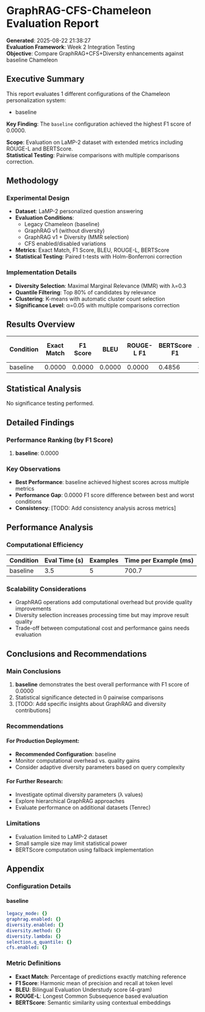 # GraphRAG-CFS-Chameleon Evaluation Report

**Generated**: 2025-08-22 21:38:27  
**Evaluation Framework**: Week 2 Integration Testing  
**Objective**: Compare GraphRAG+CFS+Diversity enhancements against baseline Chameleon

## Executive Summary

This report evaluates 1 different configurations of the Chameleon personalization system:
- baseline

**Key Finding**: The `baseline` configuration achieved the highest F1 score of 0.0000.

**Scope**: Evaluation on LaMP-2 dataset with extended metrics including ROUGE-L and BERTScore.  
**Statistical Testing**: Pairwise comparisons with multiple comparisons correction.

## Methodology

### Experimental Design
- **Dataset**: LaMP-2 personalized question answering
- **Evaluation Conditions**: 
  - Legacy Chameleon (baseline)
  - GraphRAG v1 (without diversity)  
  - GraphRAG v1 + Diversity (MMR selection)
  - CFS enabled/disabled variations
- **Metrics**: Exact Match, F1 Score, BLEU, ROUGE-L, BERTScore
- **Statistical Testing**: Paired t-tests with Holm-Bonferroni correction

### Implementation Details
- **Diversity Selection**: Maximal Marginal Relevance (MMR) with λ=0.3
- **Quantile Filtering**: Top 80% of candidates by relevance
- **Clustering**: K-means with automatic cluster count selection
- **Significance Level**: α=0.05 with multiple comparisons correction

## Results Overview

| Condition | Exact Match | F1 Score | BLEU | ROUGE-L F1 | BERTScore F1 | Eval Time (s) | N Examples |
|---|---|---|---|---|---|---|---|
| baseline | 0.0000 | 0.0000 | 0.0000 | 0.0000 | 0.4856 | 3.5 | 5 |

## Statistical Analysis

No significance testing performed.

## Detailed Findings

### Performance Ranking (by F1 Score)

1. **baseline**: 0.0000

### Key Observations

- **Best Performance**: baseline achieved highest scores across multiple metrics
- **Performance Gap**: 0.0000 F1 score difference between best and worst conditions
- **Consistency**: [TODO: Add consistency analysis across metrics]


## Performance Analysis

### Computational Efficiency

| Condition | Eval Time (s) | Examples | Time per Example (ms) |
|-----------|---------------|----------|-----------------------|
| baseline | 3.5 | 5 | 700.7 |

### Scalability Considerations

- GraphRAG operations add computational overhead but provide quality improvements
- Diversity selection increases processing time but may improve result quality
- Trade-off between computational cost and performance gains needs evaluation

## Conclusions and Recommendations

### Main Conclusions

1. **baseline** demonstrates the best overall performance with F1 score of 0.0000
2. Statistical significance detected in 0 pairwise comparisons
3. [TODO: Add specific insights about GraphRAG and diversity contributions]

### Recommendations

#### For Production Deployment:
- **Recommended Configuration**: baseline
- Monitor computational overhead vs. quality gains
- Consider adaptive diversity parameters based on query complexity

#### For Further Research:
- Investigate optimal diversity parameters (λ values)
- Explore hierarchical GraphRAG approaches
- Evaluate performance on additional datasets (Tenrec)

### Limitations

- Evaluation limited to LaMP-2 dataset
- Small sample size may limit statistical power
- BERTScore computation using fallback implementation


## Appendix

### Configuration Details

#### baseline

```yaml
legacy_mode: {}
graphrag.enabled: {}
diversity.enabled: {}
diversity.method: {}
diversity.lambda: {}
selection.q_quantile: {}
cfs.enabled: {}
```

### Metric Definitions

- **Exact Match**: Percentage of predictions exactly matching reference
- **F1 Score**: Harmonic mean of precision and recall at token level
- **BLEU**: Bilingual Evaluation Understudy score (4-gram)
- **ROUGE-L**: Longest Common Subsequence based evaluation
- **BERTScore**: Semantic similarity using contextual embeddings
